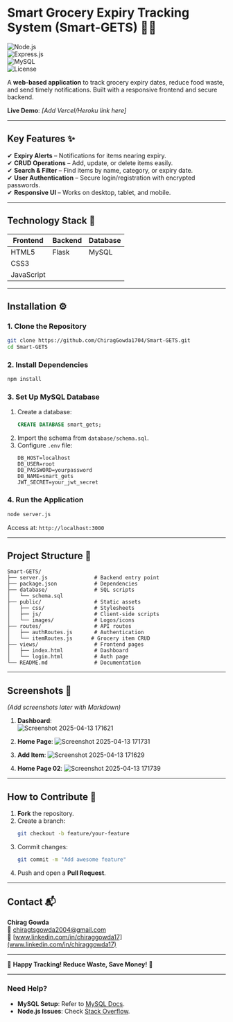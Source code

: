 

# **Smart Grocery Expiry Tracking System (Smart-GETS)** 🛒⏰  
![Node.js](https://img.shields.io/badge/Node.js-16%2B-green)  
![Express.js](https://img.shields.io/badge/Express.js-4.x-lightgrey)  
![MySQL](https://img.shields.io/badge/MySQL-8.0-blue)  
![License](https://img.shields.io/badge/License-MIT-yellow)  

A **web-based application** to track grocery expiry dates, reduce food waste, and send timely notifications. Built with a responsive frontend and secure backend.  

**Live Demo**: *[Add Vercel/Heroku link here]*  

---

## **Key Features** ✨  
✔ **Expiry Alerts** – Notifications for items nearing expiry.  
✔ **CRUD Operations** – Add, update, or delete items easily.  
✔ **Search & Filter** – Find items by name, category, or expiry date.  
✔ **User Authentication** – Secure login/registration with encrypted passwords.  
✔ **Responsive UI** – Works on desktop, tablet, and mobile.  

---

## **Technology Stack** 🧰  
| **Frontend** | **Backend**| **Database**|  
|--------------|------------|-------------|  
| HTML5        |  Flask     | MySQL       |  
| CSS3         |            |             |
| JavaScript   |            |             |  

---

## **Installation** ⚙️  

### **1. Clone the Repository**  
```bash
git clone https://github.com/ChiragGowda1704/Smart-GETS.git
cd Smart-GETS
```

### **2. Install Dependencies**  
```bash
npm install
```

### **3. Set Up MySQL Database**  
1. Create a database:  
   ```sql
   CREATE DATABASE smart_gets;
   ```  
2. Import the schema from `database/schema.sql`.  
3. Configure `.env` file:  
   ```env
   DB_HOST=localhost
   DB_USER=root
   DB_PASSWORD=yourpassword
   DB_NAME=smart_gets
   JWT_SECRET=your_jwt_secret
   ```

### **4. Run the Application**  
```bash
node server.js
```
Access at: `http://localhost:3000`  

---

## **Project Structure** 📂  
```plaintext
Smart-GETS/
├── server.js               # Backend entry point
├── package.json            # Dependencies
├── database/               # SQL scripts
│   └── schema.sql          
├── public/                 # Static assets
│   ├── css/                # Stylesheets
│   ├── js/                 # Client-side scripts
│   └── images/             # Logos/icons
├── routes/                 # API routes
│   ├── authRoutes.js       # Authentication
│   └── itemRoutes.js      # Grocery item CRUD
├── views/                  # Frontend pages
│   ├── index.html          # Dashboard
│   └── login.html          # Auth page
└── README.md               # Documentation
```

---

## **Screenshots** 📸  
*(Add screenshots later with Markdown)*  
1. **Dashboard**:  
   ![Screenshot 2025-04-13 171621](https://github.com/user-attachments/assets/e2f61bb7-3435-444c-8f2d-7d07b0244a33)
  
2. **Home Page**:
   ![Screenshot 2025-04-13 171731](https://github.com/user-attachments/assets/f08b5d81-baa4-4655-ab0c-d96077a03598)

3. **Add Item**:
   ![Screenshot 2025-04-13 171629](https://github.com/user-attachments/assets/b7682ad5-9420-4579-bf64-5a767a73816a)

4. **Home Page 02**:
   ![Screenshot 2025-04-13 171739](https://github.com/user-attachments/assets/8b548778-5b4b-42c9-96cb-32d2a0649509)




---

## **How to Contribute** 🤝  
1. **Fork** the repository.  
2. Create a branch:  
   ```bash
   git checkout -b feature/your-feature
   ```  
3. Commit changes:  
   ```bash
   git commit -m "Add awesome feature"
   ```  
4. Push and open a **Pull Request**.  

---



## **Contact** 📬  
**Chirag Gowda**  
📧 [chiragtsgowda2004@gmail.com](mailto:chiragtsgowda2004@gmail.com)  
🔗 [www.linkedin.com/in/chiraggowda17](www.linkedin.com/in/chiraggowda17)  

---

🚀 **Happy Tracking! Reduce Waste, Save Money!** 🚀  

---

### **Need Help?**  
- **MySQL Setup**: Refer to [MySQL Docs](https://dev.mysql.com/doc/).  
- **Node.js Issues**: Check [Stack Overflow](https://stackoverflow.com/).  

